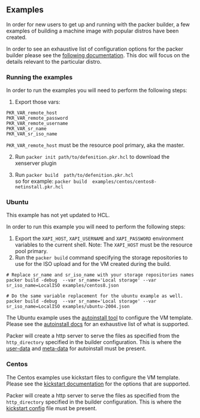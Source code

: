 ## Examples

In order for new users to get up and running with the packer builder, a few examples of building a machine image with popular distros have been created.

In order to see an exhaustive list of configuration options for the packer builder please see the [following documentation](../docs/builders/xenserver-iso.html.markdown). This doc will focus on the details relevant to the particular distro.

### Running the examples

In order to run the examples you will need to perform the following steps:
1. Export those vars:
```
PKR_VAR_remote_host
PKR_VAR_remote_password
PKR_VAR_remote_username
PKR_VAR_sr_name
PKR_VAR_sr_iso_name
``` 
`PKR_VAR_remote_host` must be the resource pool primary, aka the master.

2. Run `packer init path/to/defenition.pkr.hcl` to download the xenserver plugin

2. Run `packer build  path/to/defenition.pkr.hcl`   
so for example:
`packer build  examples/centos/centos8-netinstall.pkr.hcl`

### Ubuntu

This example has not yet updated to HCL.

In order to run this example you will need to perform the following steps:
1. Export the `XAPI_HOST`, `XAPI_USERNAME` and `XAPI_PASSWORD` environment variables to the current shell. Note: The `XAPI_HOST` must be the resource pool primary.
2. Run the `packer build` command specifying the storage repositories to use for the ISO upload and for the VM created during the build.

```
# Replace sr_name and sr_iso_name with your storage repositories names
packer build -debug  --var sr_name='Local storage' --var sr_iso_name=LocalISO examples/centos8.json

# Do the same variable replacement for the ubuntu example as well.
packer build -debug  --var sr_name='Local storage' --var sr_iso_name=LocalISO examples/ubuntu-2004.json
```


The Ubuntu example uses the [autoinstall tool](https://ubuntu.com/server/docs/install/autoinstallhttps://ubuntu.com/server/docs/install/autoinstall) to configure the VM template. Please see the [autoinstall docs](https://ubuntu.com/server/docs/install/autoinstall-reference) for an exhaustive list of what is supported.

Packer will create a http server to serve the files as specified from the `http_directory` specified in the builder configuration. This is where the [user-data](http/ubuntu-2004/user-data) and [meta-data](http/ubuntu-2004/meta-data) for autoinstall must be present.

### Centos

The Centos examples use kickstart files to configure the VM template. Please see the [kickstart documentation](https://access.redhat.com/documentation/en-us/red_hat_enterprise_linux/7/html/installation_guide/sect-kickstart-syntax) for the options that are supported.

Packer will create a http server to serve the files as specified from the `http_directory` specified in the builder configuration. This is where the [kickstart config](http/centos8/ks-centos8.cfg) file must be present.
